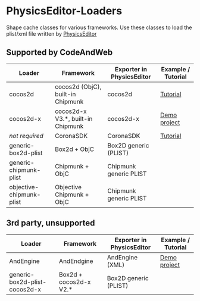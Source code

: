 PhysicsEditor-Loaders
=====================

Shape cache classes for various frameworks.
Use these classes to load the plist/xml file written by 
<a target="_blank" href="https://www.codeandweb.com/physicseditor">PhysicsEditor</a>

## Supported by CodeAndWeb

| Loader | Framework | Exporter in PhysicsEditor | Example / Tutorial |
|--------|-----------|---------------------------|--------------------|
| cocos2d | cocos2d (ObjC), built-in Chipmunk | cocos2d | [Tutorial](https://www.codeandweb.com/physicseditor/tutorials/cocos2d-physics-tutorial) |
| cocos2d-x | cocos2d-x V3.*, built-in Chipmunk | cocos2d-x | [Demo project](https://github.com/CodeAndWeb/PhysicsEditor-Cocos2d-x) |
| *not required* | CoronaSDK | CoronaSDK | [Tutorial](https://www.codeandweb.com/physicseditor/tutorials/getting-started-with-coronasdk-and-physicseditor-tutorial) |
| generic-box2d-plist | Box2d + ObjC | Box2D generic (PLIST) | |
| generic-chipmunk-plist | Chipmunk + ObjC | Chipmunk generic PLIST ||
| objective-chipmunk-plist | Objective Chipmunk + ObjC | Chipmunk generic PLIST ||


## 3rd party, unsupported

| Loader | Framework | Exporter in PhysicsEditor | Example / Tutorial |
|--------|-----------|---------------------------|--------------------|
| AndEngine | AndEndgine | AndEngine (XML) | [Demo project](https://github.com/CodeAndWeb/PhysicsEditor-AndEngine) |
| generic-box2d-plist-cocos2d-x | Box2d + cocos2d-x V2.* | Box2D generic (PLIST) | |

